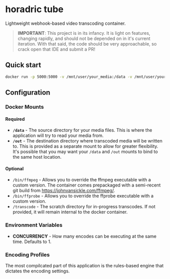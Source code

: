 # horadric tube
Lightweight webhook-based video transcoding container.

> **IMPORTANT**: This project is in its infancy. It is light on features, changing rapidly, and should not be depended
> on in it's current iteration. With that said, the code should be very approachable, so crack open that IDE and submit
> a PR!

## Quick start

```bash
docker run -p 5000:5000 -v /mnt/user/your_media:/data -v /mnt/user/your_media:/out whichken/horadrictube
```

## Configuration

### Docker Mounts

#### Required
- **`/data`** - The source directory for your media files. This is where the application will try to read your media from.
- **`/out`** - The destination directory where transcoded media will be written to. This is provided as a separate mount
  to allow for greater flexibility. It's possible that you may want your `/data` and `/out` mounts to bind to the same
  host location.

#### Optional
- `/bin/ffmpeg` - Allows you to override the ffmpeg executable with a custom version. The container comes prepackaged
  with a semi-recent git build from https://johnvansickle.com/ffmpeg/.
- `/bin/ffprobe` - Allows you to override the ffprobe executable with a custom version.
- `/transcode` - The scratch directory for in-progress transcodes. If not provided, it will remain internal to the docker
  container.

### Environment Variables

- **CONCURRENCY** - How many encodes can be executing at the same time. Defaults to 1.

### Encoding Profiles

The most compilcated part of this application is the rules-based engine that dictates the encoding settings.